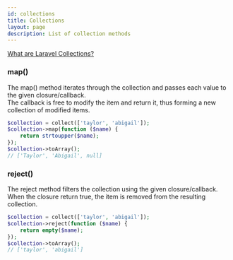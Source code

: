 ```yaml
---
id: collections
title: Collections
layout: page
description: List of collection methods
---
```



[What are Laravel Collections?](../../guides/beginner/laravel_introduction_to_collections/)


### map()
The map() method iterates through the collection and passes each value to the given closure/callback.   
The callback is free to modify the item and return it, thus forming a new collection of modified items.
``` php
$collection = collect(['taylor', 'abigail']);
$collection->map(function ($name) { 
    return strtoupper($name);
});
$collection->toArray(); 
// ['Taylor', 'Abigail', null]
```


### reject()
The reject method filters the collection using the given closure/callback.  
When the closure return true, the item is removed from the resulting collection.

``` php
$collection = collect(['taylor', 'abigail']);
$collection->reject(function ($name) {
    return empty($name);
});
$collection->toArray(); 
// ['taylor', 'abigail']
```
